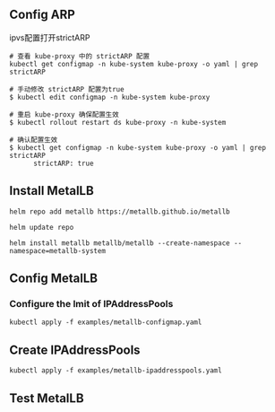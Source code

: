 ## Config ARP
ipvs配置打开strictARP

```shell
# 查看 kube-proxy 中的 strictARP 配置
kubectl get configmap -n kube-system kube-proxy -o yaml | grep strictARP

# 手动修改 strictARP 配置为true
$ kubectl edit configmap -n kube-system kube-proxy

# 重启 kube-proxy 确保配置生效
$ kubectl rollout restart ds kube-proxy -n kube-system

# 确认配置生效
$ kubectl get configmap -n kube-system kube-proxy -o yaml | grep strictARP
      strictARP: true
```

## Install MetalLB

```shell
helm repo add metallb https://metallb.github.io/metallb

helm update repo

helm install metallb metallb/metallb --create-namespace --namespace=metallb-system

```

## Config MetalLB

### Configure the lmit of IPAddressPools

```shell
kubectl apply -f examples/metallb-configmap.yaml

```

## Create IPAddressPools

```shell
kubectl apply -f examples/metallb-ipaddresspools.yaml
```

## Test MetalLB

```shell


```
